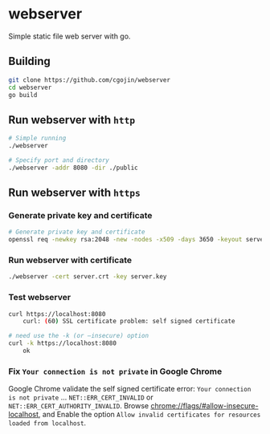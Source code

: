 # webserver

Simple static file web server with go.

## Building

```sh
git clone https://github.com/cgojin/webserver
cd webserver
go build
```

## Run webserver with ``http``

```sh
# Simple running
./webserver

# Specify port and directory
./webserver -addr 8080 -dir ./public
```

## Run webserver with ``https``

### Generate private key and certificate

```sh
# Generate private key and certificate
openssl req -newkey rsa:2048 -new -nodes -x509 -days 3650 -keyout server.key -out server.crt -subj /CN=localhost

```

### Run webserver with certificate

```sh
./webserver -cert server.crt -key server.key
```

### Test webserver

```sh
curl https://localhost:8080
    curl: (60) SSL certificate problem: self signed certificate

# need use the -k (or –insecure) option
curl -k https://localhost:8080
    ok
```

### Fix `Your connection is not private` in Google Chrome

Google Chrome validate the self signed certificate error: `Your connection is not private` ... `NET::ERR_CERT_INVALID` or `NET::ERR_CERT_AUTHORITY_INVALID`.
Browse [chrome://flags/#allow-insecure-localhost](chrome://flags/#allow-insecure-localhost), and Enable the option `Allow invalid certificates for resources loaded from localhost`.
